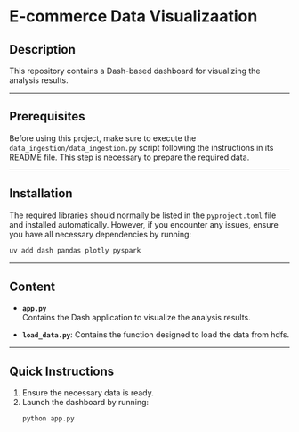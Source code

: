 # E-commerce Data Visualizaation

## Description

This repository contains a Dash-based dashboard for visualizing the analysis results.

---

## Prerequisites

Before using this project, make sure to execute the `data_ingestion/data_ingestion.py` script following the instructions in its README file. This step is necessary to prepare the required data.

---

## Installation

The required libraries should normally be listed in the `pyproject.toml` file and installed automatically. However, if you encounter any issues, ensure you have all necessary dependencies by running:  
```bash
uv add dash pandas plotly pyspark
```

---
## Content
- **`app.py`**  
  Contains the Dash application to visualize the analysis results.

- **`load_data.py`**: Contains the function designed to load the data from hdfs.

---

## Quick Instructions

1. Ensure the necessary data is ready.  
2. Launch the dashboard by running:  
   ```bash
   python app.py
   ```